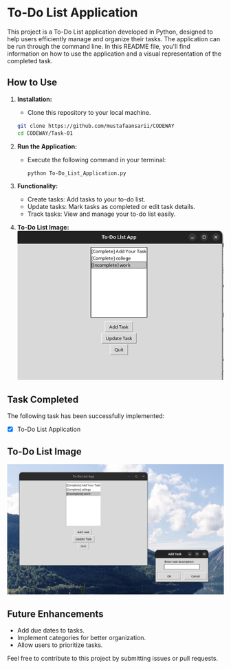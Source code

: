 # To-Do List Application

This project is a To-Do List application developed in Python, designed to help users efficiently manage and organize their tasks. The application can be run through the command line. In this README file, you'll find information on how to use the application and a visual representation of the completed task.

## How to Use

1. **Installation:**
   - Clone this repository to your local machine.
   ```bash
   git clone https://github.com/mustafaansarii/CODEWAY
   cd CODEWAY/Task-01
   ```

2. **Run the Application:**
   - Execute the following command in your terminal:
     ```bash
     python To-Do_List_Application.py
     ```

3. **Functionality:**
   - Create tasks: Add tasks to your to-do list.
   - Update tasks: Mark tasks as completed or edit task details.
   - Track tasks: View and manage your to-do list easily.

4. **To-Do List Image:**
   ![Task Image](assets/todo1.png)

## Task Completed

The following task has been successfully implemented:

- [x] To-Do List Application

## To-Do List Image
![Task Image](assets/todo2.png)

## Future Enhancements

- Add due dates to tasks.
- Implement categories for better organization.
- Allow users to prioritize tasks.

Feel free to contribute to this project by submitting issues or pull requests.

